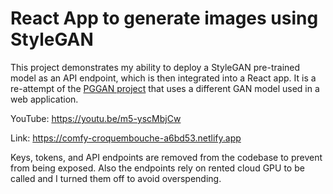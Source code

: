 # React App to generate images using StyleGAN

This project demonstrates my ability to deploy a StyleGAN pre-trained model as an API endpoint, which is then integrated into a React app. It is a re-attempt of the [PGGAN project](https://github.com/VincentLu91/PGGAN_IG_data_app) that uses a different GAN model used in a web application.

YouTube: https://youtu.be/m5-yscMbjCw

Link: https://comfy-croquembouche-a6bd53.netlify.app

Keys, tokens, and API endpoints are removed from the codebase to prevent from being exposed. Also the endpoints rely on rented cloud GPU to be called and I turned them off to avoid overspending.
